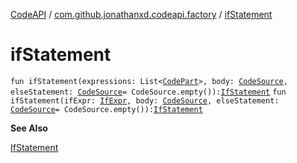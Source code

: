 [CodeAPI](../index.md) / [com.github.jonathanxd.codeapi.factory](index.md) / [ifStatement](.)

# ifStatement

`fun ifStatement(expressions: List<`[`CodePart`](../com.github.jonathanxd.codeapi/-code-part/index.md)`>, body: `[`CodeSource`](../com.github.jonathanxd.codeapi/-code-source/index.md)`, elseStatement: `[`CodeSource`](../com.github.jonathanxd.codeapi/-code-source/index.md)` = CodeSource.empty()): `[`IfStatement`](../com.github.jonathanxd.codeapi.base/-if-statement/index.md)
`fun ifStatement(ifExpr: `[`IfExpr`](../com.github.jonathanxd.codeapi.base/-if-expr/index.md)`, body: `[`CodeSource`](../com.github.jonathanxd.codeapi/-code-source/index.md)`, elseStatement: `[`CodeSource`](../com.github.jonathanxd.codeapi/-code-source/index.md)` = CodeSource.empty()): `[`IfStatement`](../com.github.jonathanxd.codeapi.base/-if-statement/index.md)

**See Also**

[IfStatement](../com.github.jonathanxd.codeapi.base/-if-statement/index.md)

